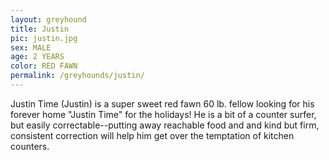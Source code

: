 ```yaml
---
layout: greyhound
title: Justin
pic: justin.jpg
sex: MALE
age: 2 YEARS
color: RED FAWN
permalink: /greyhounds/justin/
---
```


Justin Time (Justin) is a super sweet red fawn 60 lb. fellow looking for his forever home "Justin Time" for the
holidays!  He is a bit of a counter surfer, but easily correctable--putting away reachable food and and kind but firm,
consistent correction will help him get over the temptation of kitchen counters.
